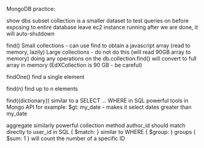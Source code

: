 

MongoDB practice:

show dbs
	subset collection is a smaller dataset to test queries on before exposing to entire database
	leave ec2 instance running after we are done, it will auto-shutdown

find()
	Small collections - can use find to obtain a javascript array (read to memory, lazily)
	Large collections - do not do this (will read 90GB array to memory)
	doing any operations on the db.collection.find() will convert to full array in memory (EdXCollection is 90 GB - be careful)

findOne()
	find a single element

find(n)
	find up to n elements

find({dictionary})
	similar to a SELECT ... WHERE in SQL
	powerful tools in Mongo API
		for example: $gt: my_date - makes it select dates greater than my_date

aggregate
	similarly powerful collection method
	author_id should match directly to user_id in SQL
	{ $match: } similar to WHERE
	{ $group: } groups 
	{ $sum: 1 } will count the number of a specific ID

